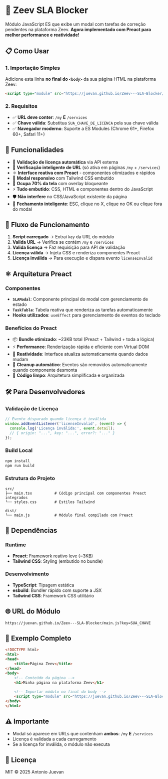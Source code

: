 # 🚀 Zeev SLA Blocker

Módulo JavaScript ES que exibe um modal com tarefas de correção pendentes na plataforma Zeev. **Agora implementado com Preact para melhor performance e reatividade!**

## 📋 **Como Usar**

### **1. Importação Simples**
Adicione esta linha **no final do `<body>`** da sua página HTML na plataforma Zeev:

```html
<script type="module" src="https://juevan.github.io/Zeev---SLA-Blocker/main.js?key=SUA_CHAVE_DE_LICENCA"></script>
```

### **2. Requisitos**
- ✅ **URL deve conter**: `/my` **E** `/services`
- ✅ **Chave válida**: Substitua `SUA_CHAVE_DE_LICENCA` pela sua chave válida
- ✅ **Navegador moderno**: Suporte a ES Modules (Chrome 61+, Firefox 60+, Safari 11+)

## 🔧 **Funcionalidades**

- 🔐 **Validação de licença automática** via API externa
- 🎯 **Verificação inteligente de URL** (só ativa em páginas `/my` + `/services`)
- ⚛️ **Interface reativa com Preact** - componentes otimizados e rápidos
- 🎨 **Modal responsivo** com Tailwind CSS embutido
- 📱 **Ocupa 70% da tela** com overlay bloqueante
- ⚡ **Tudo embutido**: CSS, HTML e componentes dentro do JavaScript
- 🛡️ **Não interfere** no CSS/JavaScript existente da página
- 🎯 **Fechamento inteligente**: ESC, clique no X, clique no OK ou clique fora do modal

## 🔄 **Fluxo de Funcionamento**

1. **Script carregado** → Extrai `key` da URL do módulo
2. **Valida URL** → Verifica se contém `/my` e `/services`
3. **Valida licença** → Faz requisição para API de validação
4. **Licença válida** → Injeta CSS e renderiza componentes Preact
5. **Licença inválida** → Para execução e dispara evento `licenseInvalid`

## ⚛️ **Arquitetura Preact**

### **Componentes**
- **`SLAModal`**: Componente principal do modal com gerenciamento de estado
- **`TaskTable`**: Tabela reativa que renderiza as tarefas automaticamente
- **Hooks utilizados**: `useEffect` para gerenciamento de eventos do teclado

### **Benefícios do Preact**
- 📦 **Bundle otimizado**: ~23KB total (Preact + Tailwind + toda a lógica)
- ⚡ **Performance**: Renderização rápida e eficiente com Virtual DOM
- 🔄 **Reatividade**: Interface atualiza automaticamente quando dados mudam
- 🧹 **Cleanup automático**: Eventos são removidos automaticamente quando componente desmonta
- 🎯 **Código limpo**: Arquitetura simplificada e organizada

## 🛠️ **Para Desenvolvedores**

### **Validação de Licença**
```javascript
// Evento disparado quando licença é inválida
window.addEventListener('licenseInvalid', (event) => {
  console.log('Licença inválida:', event.detail);
  // { origin: "...", key: "...", error?: "..." }
});
```

### **Build Local**
```bash
npm install
npm run build
```

### **Estrutura do Projeto**
```
src/
├── main.tsx          # Código principal com componentes Preact integrados
└── styles.css        # Estilos Tailwind

dist/
└── main.js           # Módulo final compilado com Preact
```

## 🔧 **Dependências**

### **Runtime**
- **Preact**: Framework reativo leve (~3KB)
- **Tailwind CSS**: Styling (embutido no bundle)

### **Desenvolvimento**
- **TypeScript**: Tipagem estática
- **esbuild**: Bundler rápido com suporte a JSX
- **Tailwind CSS**: Framework CSS utilitário

## 🌐 **URL do Módulo**
```
https://juevan.github.io/Zeev---SLA-Blocker/main.js?key=SUA_CHAVE
```

## 📝 **Exemplo Completo**

```html
<!DOCTYPE html>
<html>
<head>
    <title>Página Zeev</title>
</head>
<body>
    <!-- Conteúdo da página -->
    <h1>Minha página na plataforma Zeev</h1>
    
    <!-- Importar módulo no final do body -->
    <script type="module" src="https://juevan.github.io/Zeev---SLA-Blocker/main.js?key=abc123def456"></script>
</body>
</html>
```

## ⚠️ **Importante**
- Modal só aparece em URLs que contenham **ambos**: `/my` **E** `/services`
- Licença é validada a cada carregamento
- Se a licença for inválida, o módulo não executa

## 📄 **Licença**
MIT © 2025 Antonio Juevan
